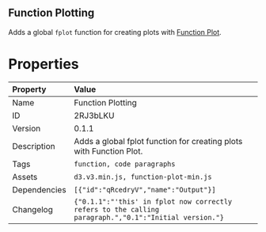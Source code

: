 <h2>Function Plotting</h2><p>Adds a global <code>fplot</code> function for creating plots with <a href="https://mauriciopoppe.github.io/function-plot/" target="_blank">Function Plot</a>.</p>

# Properties

| Property | Value |
| :--- | :--- |
| Name | Function Plotting |
| ID | 2RJ3bLKU |
| Version | 0.1.1 |
| Description | Adds a global fplot function for creating plots with Function Plot. |
| Tags | `function, code paragraphs` |
| Assets | `d3.v3.min.js, function-plot-min.js` |
| Dependencies | `[{"id":"qRcedryV","name":"Output"}]` |
| Changelog | `{"0.1.1":"'this' in fplot now correctly refers to the calling paragraph.","0.1":"Initial version."}` |